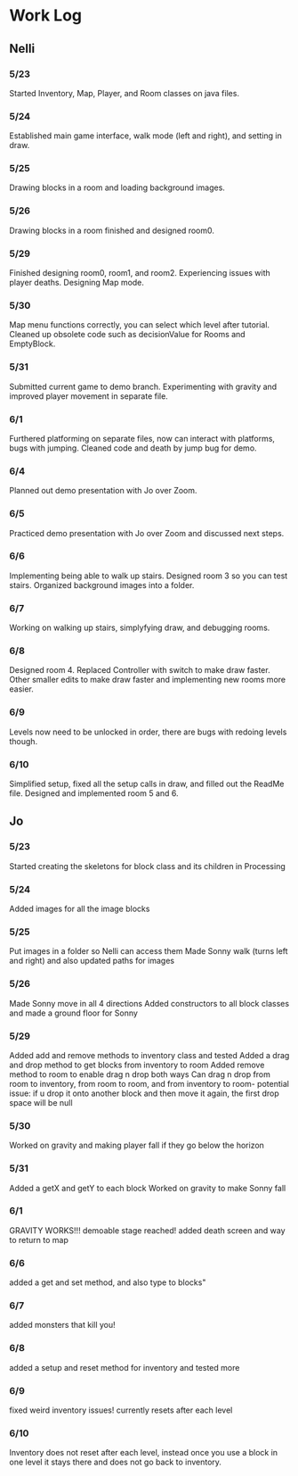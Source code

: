 # Work Log

## Nelli

### 5/23
Started Inventory, Map, Player, and Room classes on java files.

### 5/24

Established main game interface, walk mode (left and right), and setting in draw.

### 5/25

Drawing blocks in a room and loading background images.

### 5/26

Drawing blocks in a room finished and designed room0.

### 5/29

Finished designing room0, room1, and room2.
Experiencing issues with player deaths.
Designing Map mode.

### 5/30

Map menu functions correctly, you can select which level after tutorial.
Cleaned up obsolete code such as decisionValue for Rooms and EmptyBlock.

### 5/31

Submitted current game to demo branch.
Experimenting with gravity and improved player movement in separate file.

### 6/1

Furthered platforming on separate files, now can interact with platforms, bugs with jumping.
Cleaned code and death by jump bug for demo.


### 6/4

Planned out demo presentation with Jo over Zoom.

### 6/5

Practiced demo presentation with Jo over Zoom and discussed next steps.


### 6/6

Implementing being able to walk up stairs.
Designed room 3 so you can test stairs.
Organized background images into a folder.

### 6/7

Working on walking up stairs, simplyfying draw, and debugging rooms.

### 6/8

Designed room 4.
Replaced Controller with switch to make draw faster.
Other smaller edits to make draw faster and implementing new rooms more easier.

### 6/9

Levels now need to be unlocked in order, there are bugs with redoing levels though.

### 6/10

Simplified setup, fixed all the setup calls in draw, and filled out the ReadMe file. Designed and implemented room 5 and 6.

## Jo

### 5/23

Started creating the skeletons for block class and its children in Processing

### 5/24

Added images for all the image blocks

### 5/25

Put images in a folder so Nelli can access them
Made Sonny walk (turns left and right) and also updated paths for images

### 5/26

Made Sonny move in all 4 directions
Added constructors to all block classes and made a ground floor for Sonny

### 5/29

Added add and remove methods to inventory class and tested
Added a drag and drop method to get blocks from inventory to room
Added remove method to room to enable drag n drop both ways
Can drag n drop from room to inventory, from room to room, and from inventory to room- potential issue: if u drop it onto another block and then move it again, the first drop space will be null

### 5/30

Worked on gravity and making player fall if they go below the horizon

### 5/31

Added a getX and getY to each block
Worked on gravity to make Sonny fall

### 6/1

GRAVITY WORKS!!! demoable stage reached!
added death screen and way to return to map

### 6/6

added a get and set method, and also type to blocks"

### 6/7

added monsters that kill you!

### 6/8

added a setup and reset method for inventory and tested more

### 6/9

fixed weird inventory issues! currently resets after each level

### 6/10

Inventory does not reset after each level, instead once you use a block in one level it stays there and does not go back to inventory.
